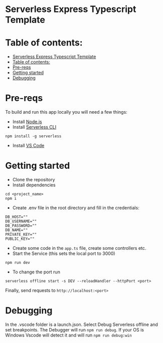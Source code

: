# Serverless Express Typescript Template

# Table of contents:

- [Serverless Express Typescript Template](#serverless-express-typescript-template)
- [Table of contents:](#table-of-contents)
- [Pre-reqs](#pre-reqs)
- [Getting started](#getting-started)
- [Debugging](#debugging)


# Pre-reqs
To build and run this app locally you will need a few things:
- Install [Node.js](https://nodejs.org/en/)
- Install [Serverless CLI](https://www.serverless.com/framework/docs/getting-started)
```
npm install -g serverless
```
- Install [VS Code](https://code.visualstudio.com/)

# Getting started
- Clone the repository
- Install dependencies
```
cd <project_name>
npm i
```
- Create .env file in the root directory and fill in the credentials:
```
DB_HOST=""
DB_USERNAME=""
DB_PASSWORD=""
DB_NAME=""
PRIVATE_KEY=""
PUBLIC_KEY=""
```
- Create some code in the ```app.ts``` file, create some controllers etc.
- Start the Service (this sets the local port to 3000)
```
npm run dev
```
- To change the port run
```
serverless offline start -s DEV --reloadHandler --httpPort <port>
```

Finally, send requests to `http://localhost:<port>`

# Debugging
In the .vscode folder is a launch.json. Select Debug Serverless offline and set breakpoints.
The Debugger will run ```npm run debug```.
If your OS is Windows Vscode will detect it and will run ```npm run debug:win```
